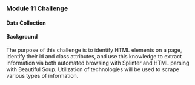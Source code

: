 ### Module 11 Challenge
#### Data Collection
#### Background
The purpose of this challenge is to identify HTML elements on a page, identify their id and class attributes, and use this knowledge to extract information via both automated browsing with Splinter and HTML parsing with Beautiful Soup. 
Utilization of technologies will be used to scrape various types of information.

